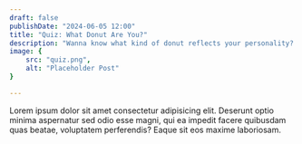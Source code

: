 ```yaml
---
draft: false
publishDate: "2024-06-05 12:00"
title: "Quiz: What Donut Are You?"
description: "Wanna know what kind of donut reflects your personality?  Don't wait any further, take this quiz!"
image: {
    src: "quiz.png",
    alt: "Placeholder Post"
}

---
```



Lorem ipsum dolor sit amet consectetur adipisicing elit. Deserunt optio minima aspernatur sed odio esse magni, qui ea impedit facere quibusdam quas beatae, voluptatem perferendis? Eaque sit eos maxime laboriosam.


